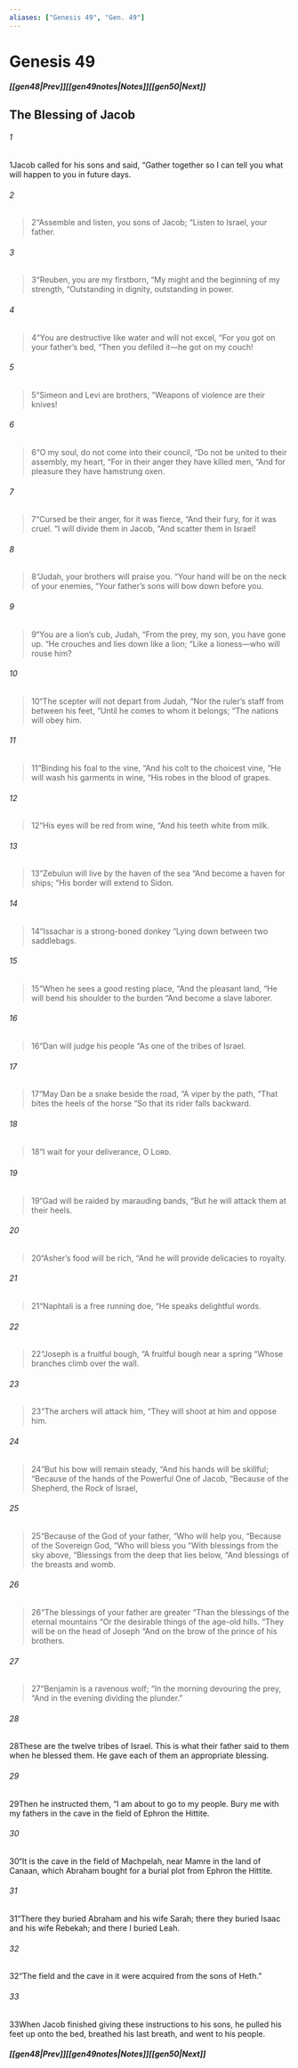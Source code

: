```yaml
---
aliases: ["Genesis 49", "Gen. 49"]
---
```

# Genesis 49
##### <span class=arrow-left></span>[[gen48|Prev]]<span class=navigation-separator></span>[[gen49notes|Notes]]<span class=navigation-separator></span>[[gen50|Next]]<span class=arrow-right></span>
## The Blessing of Jacob
###### 1
<span class=verse-first>1</span>Jacob called for his sons and said, “Gather together so I can tell you what will happen to you in future days.
<div class=paragraph-break></div>

###### 2
><span class=verse-body-poetry>2</span><span class=poetry-quote-double>“</span>Assemble and listen, you sons of Jacob;
><span class=poetry-quote-double>“</span>Listen to Israel, your father.
<div class=paragraph-break></div>

###### 3
><span class=verse-first-poetry>3</span><span class=poetry-quote-double>“</span>Reuben, you are my firstborn,
><span class=poetry-quote-double>“</span>My might and the beginning of my strength,
><span class=poetry-quote-double>“</span>Outstanding in dignity, outstanding in power.
###### 4
><span class=verse-body-poetry>4</span><span class=poetry-quote-double>“</span>You are destructive like water and will not excel,
><span class=poetry-quote-double>“</span>For you got on your father’s bed,
><span class=poetry-quote-double>“</span>Then you defiled it—he got on my couch!
<div class=paragraph-break></div>

###### 5
><span class=verse-first-poetry>5</span><span class=poetry-quote-double>“</span>Simeon and Levi are brothers,
><span class=poetry-quote-double>“</span>Weapons of violence are their knives!
###### 6
><span class=verse-body-poetry>6</span><span class=poetry-quote-double>“</span>O my soul, do not come into their council,
><span class=poetry-quote-double>“</span>Do not be united to their assembly, my heart,
><span class=poetry-quote-double>“</span>For in their anger they have killed men,
><span class=poetry-quote-double>“</span>And for pleasure they have hamstrung oxen.
###### 7
><span class=verse-body-poetry>7</span><span class=poetry-quote-double>“</span>Cursed be their anger, for it was fierce,
><span class=poetry-quote-double>“</span>And their fury, for it was cruel.
><span class=poetry-quote-double>“</span>I will divide them in Jacob,
><span class=poetry-quote-double>“</span>And scatter them in Israel!
<div class=paragraph-break></div>

###### 8
><span class=verse-first-poetry>8</span><span class=poetry-quote-double>“</span>Judah, your brothers will praise you.
><span class=poetry-quote-double>“</span>Your hand will be on the neck of your enemies,
><span class=poetry-quote-double>“</span>Your father’s sons will bow down before you.
###### 9
><span class=verse-body-poetry>9</span><span class=poetry-quote-double>“</span>You are a lion’s cub, Judah,
><span class=poetry-quote-double>“</span>From the prey, my son, you have gone up.
><span class=poetry-quote-double>“</span>He crouches and lies down like a lion;
><span class=poetry-quote-double>“</span>Like a lioness—who will rouse him?
###### 10
><span class=verse-body-poetry>10</span><span class=poetry-quote-double>“</span>The scepter will not depart from Judah,
><span class=poetry-quote-double>“</span>Nor the ruler’s staff from between his feet,
><span class=poetry-quote-double>“</span>Until he comes to whom it belongs;
><span class=poetry-quote-double>“</span>The nations will obey him.
###### 11
><span class=verse-body-poetry>11</span><span class=poetry-quote-double>“</span>Binding his foal to the vine,
><span class=poetry-quote-double>“</span>And his colt to the choicest vine,
><span class=poetry-quote-double>“</span>He will wash his garments in wine,
><span class=poetry-quote-double>“</span>His robes in the blood of grapes.
###### 12
><span class=verse-body-poetry>12</span><span class=poetry-quote-double>“</span>His eyes will be red from wine,
><span class=poetry-quote-double>“</span>And his teeth white from milk.
<div class=paragraph-break></div>

###### 13
><span class=verse-first-poetry>13</span><span class=poetry-quote-double>“</span>Zebulun will live by the haven of the sea
><span class=poetry-quote-double>“</span>And become a haven for ships;
><span class=poetry-quote-double>“</span>His border will extend to Sidon.
<div class=paragraph-break></div>

###### 14
><span class=verse-first-poetry>14</span><span class=poetry-quote-double>“</span>Issachar is a strong-boned donkey
><span class=poetry-quote-double>“</span>Lying down between two saddlebags.
###### 15
><span class=verse-body-poetry>15</span><span class=poetry-quote-double>“</span>When he sees a good resting place,
><span class=poetry-quote-double>“</span>And the pleasant land,
><span class=poetry-quote-double>“</span>He will bend his shoulder to the burden
><span class=poetry-quote-double>“</span>And become a slave laborer.
<div class=paragraph-break></div>

###### 16
><span class=verse-first-poetry>16</span><span class=poetry-quote-double>“</span>Dan will judge his people
><span class=poetry-quote-double>“</span>As one of the tribes of Israel.
###### 17
><span class=verse-body-poetry>17</span><span class=poetry-quote-double>“</span>May Dan be a snake beside the road,
><span class=poetry-quote-double>“</span>A viper by the path,
><span class=poetry-quote-double>“</span>That bites the heels of the horse
><span class=poetry-quote-double>“</span>So that its rider falls backward.
###### 18
><span class=verse-body-poetry>18</span><span class=poetry-quote-double>“</span>I wait for your deliverance, O Lᴏʀᴅ.
<div class=paragraph-break></div>

###### 19
><span class=verse-first-poetry>19</span><span class=poetry-quote-double>“</span>Gad will be raided by marauding bands,
><span class=poetry-quote-double>“</span>But he will attack them at their heels.
<div class=paragraph-break></div>

###### 20
><span class=verse-first-poetry>20</span><span class=poetry-quote-double>“</span>Asher’s food will be rich,
><span class=poetry-quote-double>“</span>And he will provide delicacies to royalty.
<div class=paragraph-break></div>

###### 21
><span class=verse-first-poetry>21</span><span class=poetry-quote-double>“</span>Naphtali is a free running doe,
><span class=poetry-quote-double>“</span>He speaks delightful words.
<div class=paragraph-break></div>

###### 22
><span class=verse-first-poetry>22</span><span class=poetry-quote-double>“</span>Joseph is a fruitful bough,
><span class=poetry-quote-double>“</span>A fruitful bough near a spring
><span class=poetry-quote-double>“</span>Whose branches climb over the wall.
###### 23
><span class=verse-body-poetry>23</span><span class=poetry-quote-double>“</span>The archers will attack him,
><span class=poetry-quote-double>“</span>They will shoot at him and oppose him.
###### 24
><span class=verse-body-poetry>24</span><span class=poetry-quote-double>“</span>But his bow will remain steady,
><span class=poetry-quote-double>“</span>And his hands will be skillful;
><span class=poetry-quote-double>“</span>Because of the hands of the Powerful One of Jacob,
><span class=poetry-quote-double>“</span>Because of the Shepherd, the Rock of Israel,
###### 25
><span class=verse-body-poetry>25</span><span class=poetry-quote-double>“</span>Because of the God of your father,
><span class=poetry-quote-double>“</span>Who will help you,
><span class=poetry-quote-double>“</span>Because of the Sovereign God,
><span class=poetry-quote-double>“</span>Who will bless you
><span class=poetry-quote-double>“</span>With blessings from the sky above,
><span class=poetry-quote-double>“</span>Blessings from the deep that lies below,
><span class=poetry-quote-double>“</span>And blessings of the breasts and womb.
###### 26
><span class=verse-body-poetry>26</span><span class=poetry-quote-double>“</span>The blessings of your father are greater
><span class=poetry-quote-double>“</span>Than the blessings of the eternal mountains
><span class=poetry-quote-double>“</span>Or the desirable things of the age-old hills.
><span class=poetry-quote-double>“</span>They will be on the head of Joseph
><span class=poetry-quote-double>“</span>And on the brow of the prince of his brothers.
<div class=paragraph-break></div>

###### 27
><span class=verse-first-poetry>27</span><span class=poetry-quote-double>“</span>Benjamin is a ravenous wolf;
><span class=poetry-quote-double>“</span>In the morning devouring the prey,
><span class=poetry-quote-double>“</span>And in the evening dividing the plunder.”
<div class=paragraph-break></div>

###### 28
<span class=verse-first>28</span>These are the twelve tribes of Israel. This is what their father said to them when he blessed them. He gave each of them an appropriate blessing.
###### 29
<span class=verse-body>29</span>Then he instructed them, “I am about to go to my people. Bury me with my fathers in the cave in the field of Ephron the Hittite.
###### 30
<span class=verse-body>30</span>“It is the cave in the field of Machpelah, near Mamre in the land of Canaan, which Abraham bought for a burial plot from Ephron the Hittite.
###### 31
<span class=verse-body>31</span>“There they buried Abraham and his wife Sarah; there they buried Isaac and his wife Rebekah; and there I buried Leah.
###### 32
<span class=verse-body>32</span>“The field and the cave in it were acquired from the sons of Heth.”
###### 33
<span class=verse-body>33</span>When Jacob finished giving these instructions to his sons, he pulled his feet up onto the bed, breathed his last breath, and went to his people.
##### <span class=arrow-left></span>[[gen48|Prev]]<span class=navigation-separator></span>[[gen49notes|Notes]]<span class=navigation-separator></span>[[gen50|Next]]<span class=arrow-right></span>